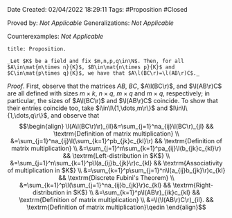 <br />
<br />

Date Created: 02/04/2022 18:29:11
Tags: #Proposition #Closed

Proved by: _Not Applicable_
Generalizations: _Not Applicable_

Counterexamples: _Not Applicable_

``` ad-Proposition
title: Proposition.

_Let $K$ be a field and fix $m,n,p,q\in\N$. Then, for all $A\in\mat{m\times n}{K}$, $B\in\mat{n\times p}{K}$ and $C\in\mat{p\times q}{K}$, we have that $A\l(BC\r)=\l(AB\r)C$._

```

_Proof_. First, observe that the matrices $AB$, $BC$, $A\l(BC\r)$, and $\l(AB\r)C$ are all defined with sizes $m\times k$, $n\times q$, $m\times q$ and $m\times q$, respectively; in particular, the sizes of $A\l(BC\r)$ and $\l(AB\r)C$ coincide. To show that their entries coincide too, take $i\in\l\{1,\dots,m\r\}$ and $l\in\l\{1,\dots,q\r\}$, and observe that
$$\begin{align}
    \l(A\l(BC\r)\r)_{il}&=\sum_{j=1}^na_{ij}\l(BC\r)_{jl} && \textrm{Definition of matrix multiplication} \\
    &=\sum_{j=1}^na_{ij}\l(\sum_{k=1}^pb_{jk}c_{kl}\r) && \textrm{Definition of matrix multiplication} \\
    &=\sum_{j=1}^n\sum_{k=1}^pa_{ij}\l(b_{jk}c_{kl}\r) && \textrm{Left-distribution in $K$} \\
    &=\sum_{j=1}^n\sum_{k=1}^p\l(a_{ij}b_{jk}\r)c_{kl} && \textrm{Associativity of multiplication in $K$} \\
    &=\sum_{k=1}^p\sum_{j=1}^n\l(a_{ij}b_{jk}\r)c_{kl} && \textrm{Discrete Fubini's Theorem} \\
    &=\sum_{k=1}^p\l(\sum_{j=1}^na_{ij}b_{jk}\r)c_{kl} && \textrm{Right-distribution in $K$} \\
    &=\sum_{k=1}^p\l(AB\r)_{ik}c_{kl} && \textrm{Definition of matrix multiplication} \\
    &=\l(\l(AB\r)C\r)_{il}. && \textrm{Definition of matrix multiplication}\qedin
\end{align}$$

